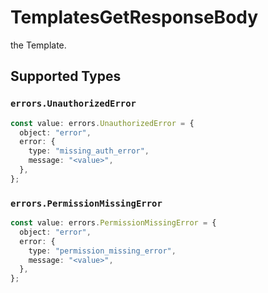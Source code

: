 # TemplatesGetResponseBody

the Template.


## Supported Types

### `errors.UnauthorizedError`

```typescript
const value: errors.UnauthorizedError = {
  object: "error",
  error: {
    type: "missing_auth_error",
    message: "<value>",
  },
};
```

### `errors.PermissionMissingError`

```typescript
const value: errors.PermissionMissingError = {
  object: "error",
  error: {
    type: "permission_missing_error",
    message: "<value>",
  },
};
```

